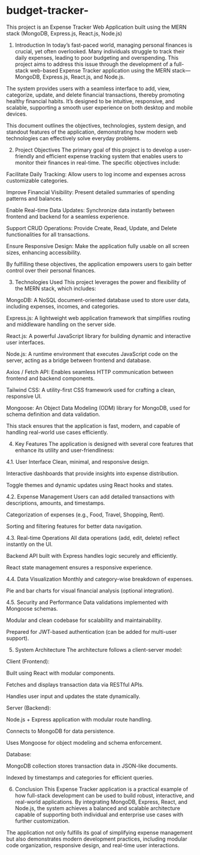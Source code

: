 # budget-tracker-
This project is an Expense Tracker Web Application built using the MERN stack (MongoDB, Express.js, React.js, Node.js)


1. Introduction
In today’s fast-paced world, managing personal finances is crucial, yet often overlooked. Many individuals struggle to track their daily expenses, leading to poor budgeting and overspending. This project aims to address this issue through the development of a full-stack web-based Expense Tracker application using the MERN stack—MongoDB, Express.js, React.js, and Node.js.

The system provides users with a seamless interface to add, view, categorize, update, and delete financial transactions, thereby promoting healthy financial habits. It’s designed to be intuitive, responsive, and scalable, supporting a smooth user experience on both desktop and mobile devices.

This document outlines the objectives, technologies, system design, and standout features of the application, demonstrating how modern web technologies can effectively solve everyday problems.

2. Project Objectives
The primary goal of this project is to develop a user-friendly and efficient expense tracking system that enables users to monitor their finances in real-time. The specific objectives include:

Facilitate Daily Tracking: Allow users to log income and expenses across customizable categories.

Improve Financial Visibility: Present detailed summaries of spending patterns and balances.

Enable Real-time Data Updates: Synchronize data instantly between frontend and backend for a seamless experience.

Support CRUD Operations: Provide Create, Read, Update, and Delete functionalities for all transactions.

Ensure Responsive Design: Make the application fully usable on all screen sizes, enhancing accessibility.

By fulfilling these objectives, the application empowers users to gain better control over their personal finances.

3. Technologies Used
This project leverages the power and flexibility of the MERN stack, which includes:

MongoDB: A NoSQL document-oriented database used to store user data, including expenses, incomes, and categories.

Express.js: A lightweight web application framework that simplifies routing and middleware handling on the server side.

React.js: A powerful JavaScript library for building dynamic and interactive user interfaces.

Node.js: A runtime environment that executes JavaScript code on the server, acting as a bridge between frontend and database.

Axios / Fetch API: Enables seamless HTTP communication between frontend and backend components.

Tailwind CSS: A utility-first CSS framework used for crafting a clean, responsive UI.

Mongoose: An Object Data Modeling (ODM) library for MongoDB, used for schema definition and data validation.

This stack ensures that the application is fast, modern, and capable of handling real-world use cases efficiently.

4. Key Features
The application is designed with several core features that enhance its utility and user-friendliness:

4.1. User Interface
Clean, minimal, and responsive design.

Interactive dashboards that provide insights into expense distribution.

Toggle themes and dynamic updates using React hooks and states.

4.2. Expense Management
Users can add detailed transactions with descriptions, amounts, and timestamps.

Categorization of expenses (e.g., Food, Travel, Shopping, Rent).

Sorting and filtering features for better data navigation.

4.3. Real-time Operations
All data operations (add, edit, delete) reflect instantly on the UI.

Backend API built with Express handles logic securely and efficiently.

React state management ensures a responsive experience.

4.4. Data Visualization
Monthly and category-wise breakdown of expenses.

Pie and bar charts for visual financial analysis (optional integration).

4.5. Security and Performance
Data validations implemented with Mongoose schemas.

Modular and clean codebase for scalability and maintainability.

Prepared for JWT-based authentication (can be added for multi-user support).

5. System Architecture
The architecture follows a client-server model:

Client (Frontend):

Built using React with modular components.

Fetches and displays transaction data via RESTful APIs.

Handles user input and updates the state dynamically.

Server (Backend):

Node.js + Express application with modular route handling.

Connects to MongoDB for data persistence.

Uses Mongoose for object modeling and schema enforcement.

Database:

MongoDB collection stores transaction data in JSON-like documents.

Indexed by timestamps and categories for efficient queries.

6. Conclusion
This Expense Tracker application is a practical example of how full-stack development can be used to build robust, interactive, and real-world applications. By integrating MongoDB, Express, React, and Node.js, the system achieves a balanced and scalable architecture capable of supporting both individual and enterprise use cases with further customization.

The application not only fulfills its goal of simplifying expense management but also demonstrates modern development practices, including modular code organization, responsive design, and real-time user interactions.
